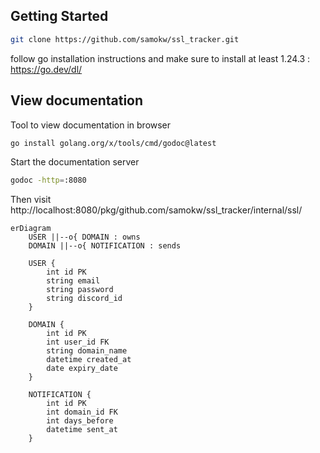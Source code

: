 ## Getting Started

```bash
git clone https://github.com/samokw/ssl_tracker.git
```
follow go installation instructions and make sure to install at least 1.24.3 : https://go.dev/dl/


## View documentation
Tool to view documentation in browser
```bash 
go install golang.org/x/tools/cmd/godoc@latest
```
Start the documentation server

```bash 
godoc -http=:8080
```

Then visit http://localhost:8080/pkg/github.com/samokw/ssl_tracker/internal/ssl/


```mermaid
erDiagram
    USER ||--o{ DOMAIN : owns
    DOMAIN ||--o{ NOTIFICATION : sends

    USER {
        int id PK
        string email
        string password
        string discord_id
    }

    DOMAIN {
        int id PK
        int user_id FK
        string domain_name
        datetime created_at
        date expiry_date
    }

    NOTIFICATION {
        int id PK
        int domain_id FK
        int days_before
        datetime sent_at
    }

```